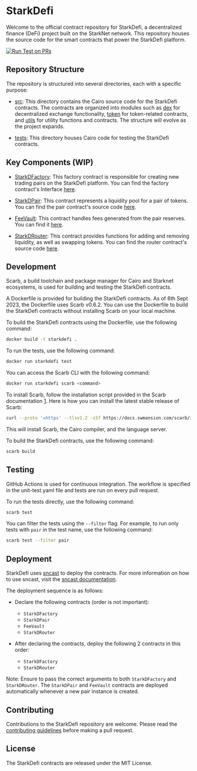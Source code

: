 # StarkDefi

Welcome to the official contract repository for StarkDefi, a decentralized finance (DeFi) project built on the StarkNet network. This repository houses the source code for the smart contracts that power the StarkDefi platform.

[![Run Test on PRs](https://github.com/Starkdefi/StarkDefi/actions/workflows/unit-test.yaml/badge.svg)](https://github.com/Starkdefi/StarkDefi/actions/workflows/unit-test.yaml)

## Repository Structure

The repository is structured into several directories, each with a specific purpose:

- [src](src/): This directory contains the Cairo source code for the StarkDefi contracts. The contracts are organized into modules such as [dex](src/dex.cairo) for decentralized exchange functionality, [token](src/token/erc20/erc20.cairo.cairo) for token-related contracts, and [utils](src/utils.cairo) for utility functions and contracts. The structure will evolve as the project expands.

- [tests](src/tests/): This directory houses Cairo code for testing the StarkDefi contracts.

## Key Components (WIP)

- [StarkDFactory](src/dex/v1/factory/factory.cairo): This factory contract is responsible for creating new trading pairs on the StarkDefi platform. You can find the factory contract's Interface [here](src/dex/v1/factory/interface.cairo).

- [StarkDPair](src/dex/v1/pair/Pair.cairo): This contract represents a liquidity pool for a pair of tokens. You can find the pair contract's source code [here](src/dex/v1/pair/interface.cairo).

- [FeeVault](src/dex/v1/pair/FeesVault.cairo): This contract handles fees generated from the pair reserves. You can find it [here](src/dex/v1/pair/interface.cairo).

- [StarkDRouter](src/dex/v1/router/router.cairo): This contract provides functions for adding and removing liquidity, as well as swapping tokens. You can find the router contract's source code [here](src/dex/v1/router/interface.cairo).

## Development

Scarb, a build toolchain and package manager for Cairo and Starknet ecosystems, is used for building and testing the StarkDefi contracts.

A Dockerfile is provided for building the StarkDefi contracts. As of 6th Sept 2023, the Dockerfile uses Scarb v0.6.2. You can use the Dockerfile to build the StarkDefi contracts without installing Scarb on your local machine.

To build the StarkDefi contracts using the Dockerfile, use the following command:

```bash
docker build -t starkdefi .
```

To run the tests, use the following command:

```bash
docker run starkdefi test
```

You can access the Scarb CLI with the following command:

```bash
docker run starkdefi scarb <command>
```

To install Scarb, follow the installation script provided in the Scarb documentation [1](https://docs.swmansion.com/scarb/download.html). Here is how you can install the latest stable release of Scarb:

```bash
curl --proto '=https' --tlsv1.2 -sSf https://docs.swmansion.com/scarb/install.sh | sh
```

This will install Scarb, the Cairo compiler, and the language server.

To build the StarkDefi contracts, use the following command:

```bash
scarb build
```

## Testing

GitHub Actions is used for continuous integration. The workflow is specified in the unit-test.yaml file and tests are run on every pull request.

To run the tests directly, use the following command:

```bash
scarb test
```

You can filter the tests using the `--filter` flag. For example, to run only tests with `pair` in the test name, use the following command:

```bash
scarb test --filter pair
```

## Deployment

StarkDefi uses [sncast](https://foundry-rs.github.io/starknet-foundry/starknet/index.html) to deploy the contracts. For more information on how to use sncast, visit the [sncast documentation](https://foundry-rs.github.io/starknet-foundry/starknet/index.html).

The deployment sequence is as follows:

- Declare the following contracts (order is not important):
  - `StarkDFactory`
  - `StarkDPair`
  - `FeeVault`
  - `StarkDRouter`

- After declaring the contracts, deploy the following 2 contracts in this order:
  - `StarkDFactory`
  - `StarkDRouter`

Note: Ensure to pass the correct arguments to both `StarkDFactory` and `StarkDRouter`. The `StarkDPair` and `FeeVault` contracts are deployed automatically whenever a new pair instance is created.

## Contributing

Contributions to the StarkDefi repository are welcome. Please read the [contributing guidelines](./CONTRIBUTING.md) before making a pull request.

## License

The StarkDefi contracts are released under the MIT License.
